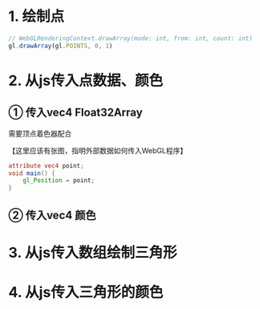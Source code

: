 # 1. 绘制点

``` js
// WebGLRenderingContext.drawArray(mode: int, from: int, count: int)
gl.drawArray(gl.POINTS, 0, 1)
```

# 2. 从js传入点数据、颜色

## ① 传入vec4 Float32Array

需要顶点着色器配合

【这里应该有张图，指明外部数据如何传入WebGL程序】

``` GLSL
attribute vec4 point;
void main() {
    gl_Position = point;
}
```

## ② 传入vec4 颜色



# 3. 从js传入数组绘制三角形



# 4. 从js传入三角形的颜色